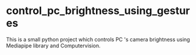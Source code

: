 # control_pc_brightness_using_gestures
This is a small python project which controls PC 's camera brightness using Mediapipe library and Computervision.
